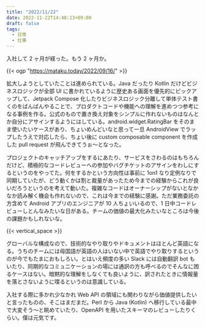 ```yaml
---
title: "2022/11/22"
date: 2022-11-22T14:48:13+09:00
draft: false
tags:
  - 日常
  - 仕事
---
```


入社して 2 ヶ月が経った。もう 2 ヶ月か。

{{< ogp "https://mataku.today/2022/09/16/" >}}

拡大しようとしていたことは進められている。Java だったり Kotlin だけどビジネスロジックが全部 UI に書かれているように歴史ある画面を優先的にピックアップして、Jetpack Compose 化したりビジネスロジック分離して単体テスト書くのをばんばんやることで、プロダクトコードや機能への理解を進めつつ参考になる事例を作る。公式のもので置き換え対象をシンプルに作れないものはなんとか自分にアサインするようにはしている。android.widget.RatingBar をそのまま使いたいケースがあり、ちょいめんどいなと思って一旦 AndroidView でラップしたうえで対応したら、ちょい後に custom composable component を作成した pull request が飛んできてうぉ〜となった。

プロジェクトのキャッチアップをするにあたり、サービスをさわるのはもちろんだけど、積極的なコードレビューへの参加やバグチケットのアサインをわしにするというのをやってた。何をするかという方向性は事前に 1on1 なり定例なりで同期していたが、どう動くかは割と裁量があったため今までの経験からこれが良いだろうというのを考えて動いた。複雑なコードはオーナーシップがないとなかなか読み解く機会も作れないので、これは今までの経験に感謝。ただ業務委託の方含めて Android アプリのエンジニアが 10 人ちょいいるので、1 日中コードレビューしとんなみたいな日がある。チームの価値の最大化みたいなところは今後の課題かもしれないな。

{{< vertical_space >}}


グローバルな構成なので、技術的なやり取りやドキュメントはほとんど英語になる。うちのチームには母国語が英語の人はいない中で英語でやり取りするというのが今でもたまにおもしろい。とはいえ頻度の多い Slack には自動翻訳 bot もいたり、同期的なコミュニケーションの場には通訳の方も呼べるのでそんなに困るケースはない。暗黙的な理解をしなくても良いように、訳されたときに情報量を落とさないように喋るというのは意識している。

入社する際に多かれ少なかれ Web API の領域にも関わりながら価値提供したいと言ったものの、そこはまだまだ。Perl から Java (Kotlin) へ移行している最中で大変そう〜と眺めていたり、OpenAPI を用いたスキーマのレビューしたりくらい。僕は元気です。
